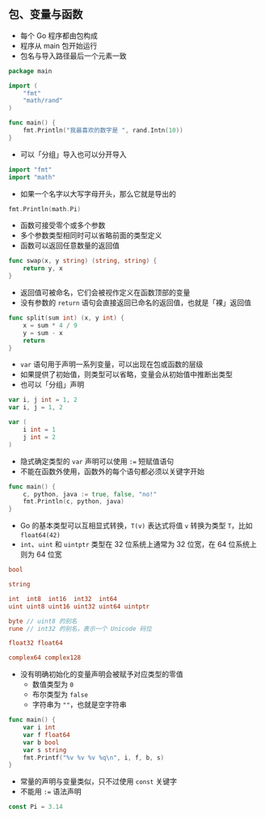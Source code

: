 ## 包、变量与函数

- 每个 Go 程序都由包构成
- 程序从 main 包开始运行
- 包名与导入路径最后一个元素一致

```go
package main

import (
	"fmt"
	"math/rand"
)

func main() {
	fmt.Println("我最喜欢的数字是 ", rand.Intn(10))
}
```

- 可以「分组」导入也可以分开导入

```go
import "fmt"
import "math"
```

- 如果一个名字以大写字母开头，那么它就是导出的

```go
fmt.Println(math.Pi)
```

- 函数可接受零个或多个参数
- 多个参数类型相同时可以省略前面的类型定义
- 函数可以返回任意数量的返回值

```go
func swap(x, y string) (string, string) {
	return y, x
}
```

- 返回值可被命名，它们会被视作定义在函数顶部的变量
- 没有参数的 `return` 语句会直接返回已命名的返回值，也就是「裸」返回值

```go
func split(sum int) (x, y int) {
	x = sum * 4 / 9
	y = sum - x
	return
}
```

- `var` 语句用于声明一系列变量，可以出现在包或函数的层级
- 如果提供了初始值，则类型可以省略，变量会从初始值中推断出类型
- 也可以「分组」声明

```go
var i, j int = 1, 2
var i, j = 1, 2

var (
	i int = 1
	j int = 2
)
```

- 隐式确定类型的 `var` 声明可以使用 `:=` 短赋值语句
- 不能在函数外使用，函数外的每个语句都必须以关键字开始

```go
func main() {
	c, python, java := true, false, "no!"
	fmt.Println(c, python, java)
}
```

- Go 的基本类型可以互相显式转换，`T(v)` 表达式将值 `v` 转换为类型 `T`，比如 `float64(42)`
- `int`、`uint` 和 `uintptr` 类型在 32 位系统上通常为 32 位宽，在 64 位系统上则为 64 位宽

```go
bool

string

int  int8  int16  int32  int64
uint uint8 uint16 uint32 uint64 uintptr

byte // uint8 的别名
rune // int32 的别名，表示一个 Unicode 码位

float32 float64

complex64 complex128
```

- 没有明确初始化的变量声明会被赋予对应类型的零值
  - 数值类型为 `0`
  - 布尔类型为 `false`
  - 字符串为 `""`，也就是空字符串

```go
func main() {
	var i int
	var f float64
	var b bool
	var s string
	fmt.Printf("%v %v %v %q\n", i, f, b, s)
}
```

- 常量的声明与变量类似，只不过使用 `const` 关键字
- 不能用 `:=` 语法声明

```go
const Pi = 3.14
```
